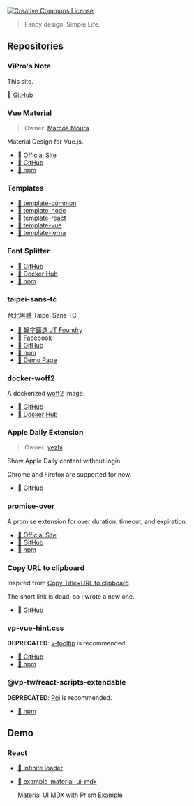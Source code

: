 <a rel="license" href="http://creativecommons.org/licenses/by-sa/4.0/"><img alt="Creative Commons License" style="border-width:0" src="https://i.creativecommons.org/l/by-sa/4.0/80x15.png" /></a>

> Fancy design. Simple Life.

## Repositories

### ViPro's Note

This site.

[🔗 GitHub](https://github.com/VdustR/VdustR.github.io)

### Vue Material <Badge text="Core Developer" />

> Owner: [Marcos Moura](https://github.com/marcosmoura)

Material Design for Vue.js.

- [🔗 Official Site](https://vuematerial.io/)
- [🔗 GitHub](https://github.com/vuematerial/vue-material)
- [🔗 npm](https://www.npmjs.com/package/vue-material)

### Templates

- [🔗 template-common](https://github.com/VdustR/template-common)
- [🔗 template-node](https://github.com/VdustR/template-node)
- [🔗 template-react](https://github.com/VdustR/template-react)
- [🔗 template-vue](https://github.com/VdustR/template-vue)
- [🔗 template-lerna](https://github.com/VdustR/template-lerna)

### Font Splitter

- [🔗 GitHub](https://github.com/VdustR/font-splitter)
- [🔗 Docker Hub](https://hub.docker.com/r/vdustr/font-splitter)
- [🔗 npm](https://www.npmjs.com/package/font-splitter)

### taipei-sans-tc <Badge text="Publish Only" /> <Badge text="Demo Page" />

台北黑體 Taipei Sans TC

- [🔗 翰字鑄造 JT Foundry](https://sites.google.com/view/jtfoundry)
- [🔗 Facebook](https://www.facebook.com/jtfoundry/)
- [🔗 GitHub](https://github.com/VdustR/taipei-sans-tc)
- [🔗 npm](https://www.npmjs.com/package/taipei-sans-tc)
- [🔗 Demo Page](https://vdustr.github.io/taipei-sans-tc/)

### docker-woff2

A dockerized [woff2](https://github.com/google/woff2) image.

- [🔗 GitHub](https://github.com/VdustR/docker-woff2)
- [🔗 Docker Hub](https://hub.docker.com/r/vdustr/woff2)

### Apple Daily Extension <Badge text="Collaborator" />

> Owner: [yezhi](https://github.com/yezhi780625)

Show Apple Daily content without login.

Chrome and Firefox are supported for now.

- [🔗 GitHub](https://github.com/yezhi780625/apple-daily-extension)

### promise-over

A promise extension for over duration, timeout, and expiration.

- [🔗 Official Site](https://vdustr.github.io/promise-over/)
- [🔗 GitHub](https://github.com/VdustR/promise-over)
- [🔗 npm](https://www.npmjs.com/package/promise-over)

### Copy URL to clipboard

Inspired from [Copy Title+URL to clipboard](https://chrome.google.com/webstore/detail/copy-title%20url-to-clipboa/hbnaclhngkhpmpgmfakaghgjbblokeeh).

The short link is dead, so I wrote a new one.

- [🔗 GitHub](https://github.com/VdustR/Copy-URL-to-clipboard)

### vp-vue-hint.css <Badge text="deprecated" type="error" />

**DEPRECATED**: [v-tooltip](https://akryum.github.io/v-tooltip) is recommended.

- [🔗 GitHub](https://github.com/VdustR/vue-hint.css)
- [🔗 npm](https://www.npmjs.com/package/vp-vue-hint.css)

### @vp-tw/react-scripts-extendable <Badge text="deprecated" type="error" />

**DEPRECATED**: [Poi](https://poi.js.org/) is recommended.

- [🔗 npm](https://www.npmjs.com/package/@vp-tw/react-scripts-extendable)

## Demo

### React

- [🔗 infinite loader](https://codesandbox.io/s/infinite-loader-gbykj)

- [🔗 example-material-ui-mdx](https://github.com/VdustR/example-material-ui-mdx)

  Material UI MDX with Prism Example

